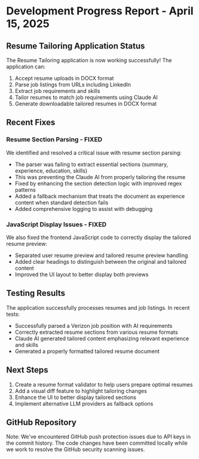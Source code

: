 # Development Progress Report - April 15, 2025

## Resume Tailoring Application Status

The Resume Tailoring application is now working successfully! The application can:

1. Accept resume uploads in DOCX format
2. Parse job listings from URLs including LinkedIn
3. Extract job requirements and skills
4. Tailor resumes to match job requirements using Claude AI
5. Generate downloadable tailored resumes in DOCX format

## Recent Fixes

### Resume Section Parsing - FIXED

We identified and resolved a critical issue with resume section parsing:

- The parser was failing to extract essential sections (summary, experience, education, skills)
- This was preventing the Claude AI from properly tailoring the resume
- Fixed by enhancing the section detection logic with improved regex patterns
- Added a fallback mechanism that treats the document as experience content when standard detection fails
- Added comprehensive logging to assist with debugging

### JavaScript Display Issues - FIXED

We also fixed the frontend JavaScript code to correctly display the tailored resume preview:

- Separated user resume preview and tailored resume preview handling
- Added clear headings to distinguish between the original and tailored content
- Improved the UI layout to better display both previews

## Testing Results

The application successfully processes resumes and job listings. In recent tests:

- Successfully parsed a Verizon job position with AI requirements
- Correctly extracted resume sections from various resume formats
- Claude AI generated tailored content emphasizing relevant experience and skills
- Generated a properly formatted tailored resume document

## Next Steps

1. Create a resume format validator to help users prepare optimal resumes
2. Add a visual diff feature to highlight tailoring changes
3. Enhance the UI to better display tailored sections
4. Implement alternative LLM providers as fallback options

## GitHub Repository

Note: We've encountered GitHub push protection issues due to API keys in the commit history. The code changes have been committed locally while we work to resolve the GitHub security scanning issues. 